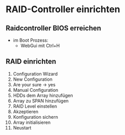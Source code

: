 # RAID-Controller einrichten

## Raidcontroller BIOS erreichen
* im Boot Prozess:
  * WebGui mit Ctrl+H

## RAID einrichten
1. Configuration Wizard
2. New Configuration
3. Are your sure -> yes
4. Manual Configuration
5. HDDs dem Array hinzufügen
6. Array zu SPAN hinzufügen
7. RAID Level einstellen
8. Akzeptieren
9. Konfiguration sichern
11. Array initialisieren
12. Neustart
